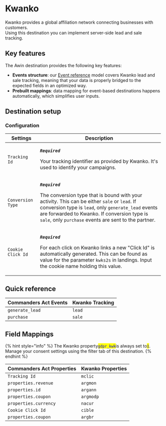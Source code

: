 # Kwanko

Kwanko provides a global affiliation network connecting businesses with customers.\
Using this destination you can implement server-side lead and sale tracking.

## Key features

The Awin destination provides the following key features:

* **Events structure**: our [Event reference](https://community.commandersact.com/platform-x/developers/tracking/events-reference) model covers Kwanko lead and sale tracking, meaning that your data is properly bridged to the expected fields in an optimized way.
* **Prebuilt mappings**: data mapping for event-based destinations happens automatically, which simplifies user inputs.

## Destination setup

### Configuration

| Settings          | Description                                                                                                                                                                                                                                                                                                                                                                                |
| ----------------- | ------------------------------------------------------------------------------------------------------------------------------------------------------------------------------------------------------------------------------------------------------------------------------------------------------------------------------------------------------------------------------------------ |
| `Tracking Id`     | <p><em><strong><code>Required</code></strong></em></p><p>Your tracking identifier as provided by Kwanko. It's used to identify your campaigns.</p>                                                                                                                                                                                                                                         |
| `Conversion Type` | <p><em><strong><code>Required</code></strong></em></p><p>The conversion type that is bound with your activity. This can be either <code>sale</code> or <code>lead</code>. If conversion type is <code>lead</code>, only <code>generate_lead</code> events are forwarded to Kwanko. If conversion type is <code>sale</code>, only <code>purchase</code> events are sent to the partner.</p> |
| `Cookie Click Id` | <p><em><strong><code>Required</code></strong></em></p><p>For each click on Kwanko links a new "Click Id" is automatically generated. This can be found as value for the parameter <code>kwks2s</code> in landings. Input the cookie name holding this value.</p>                                                                                                                           |

## Quick reference

| Commanders Act Events | Kwanko Tracking |
| --------------------- | --------------- |
| `generate_lead`       | `lead`          |
| `purchase`            | `sale`          |

## Field Mappings

{% hint style="info" %}
The Kwanko property<mark style="color:blue;">`gdpr_kwk`</mark>is always set to<mark style="color:blue;">`1`</mark>. Manage your consent settings using the filter tab of this destination.
{% endhint %}

| Commanders Act Properties | Kwanko Properties |
| ------------------------- | ----------------- |
| `Tracking Id`             | `mclic`           |
| `properties.revenue`      | `argmon`          |
| `properties.id`           | `argann`          |
| `properties.coupon`       | `argmodp`         |
| `properties.currency`     | `nacur`           |
| `Cookie Click Id`         | `cible`           |
| `properties.coupon`       | `argbr`           |
